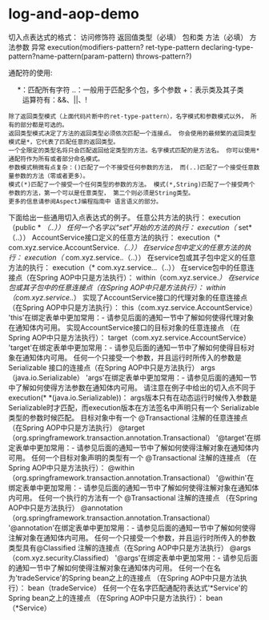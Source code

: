 # log-and-aop-demo
切入点表达式的格式： 
                   访问修饰符        返回值类型（必填）      包和类        方法（必填）  方法参数           异常
    execution(modifiers-pattern? ret-type-pattern declaring-type-pattern?name-pattern(param-pattern)  throws-pattern?) 

通配符的使用:

　  *：匹配所有字符
   ..：一般用于匹配多个包，多个参数
    +：表示类及其子类
　　运算符有：&&、||、!
  
    除了返回类型模式（上面代码片断中的ret-type-pattern），名字模式和参数模式以外， 所有的部分都是可选的。
    返回类型模式决定了方法的返回类型必须依次匹配一个连接点。 你会使用的最频繁的返回类型模式是*，它代表了匹配任意的返回类型。 
    一个全限定的类型名将只会匹配返回给定类型的方法。名字模式匹配的是方法名。 你可以使用*通配符作为所有或者部分命名模式。 
    参数模式稍微有点复杂：()匹配了一个不接受任何参数的方法， 而(..)匹配了一个接受任意数量参数的方法（零或者更多）。 
    模式(*)匹配了一个接受一个任何类型的参数的方法。 模式(*,String)匹配了一个接受两个参数的方法，第一个可以是任意类型， 第二个则必须是String类型。
    更多的信息请参阅AspectJ编程指南中 语言语义的部分。

下面给出一些通用切入点表达式的例子。
任意公共方法的执行：
  execution（public * *（..））
任何一个名字以“set”开始的方法的执行：
  execution（* set*（..））
AccountService接口定义的任意方法的执行：
  execution（* com.xyz.service.AccountService.*（..））
在service包中定义的任意方法的执行：
  execution（* com.xyz.service.*.*（..））
在service包或其子包中定义的任意方法的执行：
  execution（* com.xyz.service..*.*（..））
在service包中的任意连接点（在Spring AOP中只是方法执行）：
  within（com.xyz.service.*）
在service包或其子包中的任意连接点（在Spring AOP中只是方法执行）：
  within（com.xyz.service..*）
实现了AccountService接口的代理对象的任意连接点 （在Spring AOP中只是方法执行）：
  this（com.xyz.service.AccountService）
'this'在绑定表单中更加常用：- 请参见后面的通知一节中了解如何使得代理对象在通知体内可用。
实现AccountService接口的目标对象的任意连接点 （在Spring AOP中只是方法执行）：
  target（com.xyz.service.AccountService）
'target'在绑定表单中更加常用：- 请参见后面的通知一节中了解如何使得目标对象在通知体内可用。
任何一个只接受一个参数，并且运行时所传入的参数是Serializable 接口的连接点（在Spring AOP中只是方法执行）
  args（java.io.Serializable）
'args'在绑定表单中更加常用：- 请参见后面的通知一节中了解如何使得方法参数在通知体内可用。
请注意在例子中给出的切入点不同于 execution(* *(java.io.Serializable))： args版本只有在动态运行时候传入参数是Serializable时才匹配，而execution版本在方法签名中声明只有一个 Serializable类型的参数时候匹配。
目标对象中有一个 @Transactional 注解的任意连接点 （在Spring AOP中只是方法执行）
  @target（org.springframework.transaction.annotation.Transactional）
'@target'在绑定表单中更加常用：- 请参见后面的通知一节中了解如何使得注解对象在通知体内可用。
任何一个目标对象声明的类型有一个 @Transactional 注解的连接点 （在Spring AOP中只是方法执行）：
  @within（org.springframework.transaction.annotation.Transactional）
'@within'在绑定表单中更加常用：- 请参见后面的通知一节中了解如何使得注解对象在通知体内可用。
任何一个执行的方法有一个 @Transactional 注解的连接点 （在Spring AOP中只是方法执行）
  @annotation（org.springframework.transaction.annotation.Transactional）
'@annotation'在绑定表单中更加常用：- 请参见后面的通知一节中了解如何使得注解对象在通知体内可用。
任何一个只接受一个参数，并且运行时所传入的参数类型具有@Classified 注解的连接点（在Spring AOP中只是方法执行）
  @args（com.xyz.security.Classified）
'@args'在绑定表单中更加常用：- 请参见后面的通知一节中了解如何使得注解对象在通知体内可用。
任何一个在名为'tradeService'的Spring bean之上的连接点 （在Spring AOP中只是方法执行）：
  bean（tradeService）
任何一个在名字匹配通配符表达式'*Service'的Spring bean之上的连接点 （在Spring AOP中只是方法执行）：
  bean（*Service）

